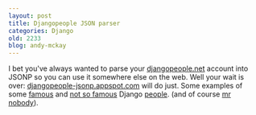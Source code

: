 ```yaml
---
layout: post
title: Djangopeople JSON parser
categories: Django
old: 2233
blog: andy-mckay
---
```

<p>I bet you've always wanted to parse your <a href="http://djangopeople.net">djangopeople.net</a> account into JSONP so you can use it somewhere else on the web. Well your wait is over: <a href="http://djangopeople-jsonp.appspot.com">djangopeople-jsonp.appspot.com</a> will do just. Some examples of some <a href="http://djangopeople-jsonp.appspot.com/?name=jacobian&callback=callback">famous</a> and <a href="http://djangopeople-jsonp.appspot.com/?name=andymckay&callback=callback">not so famous</a> Django <a href="http://djangopeople-jsonp.appspot.com/?name=simon&callback=callback">people</a>. (and of course <a href="http://djangopeople-jsonp.appspot.com/?name=mr-nobody&callback=callback">mr nobody</a>).</p>